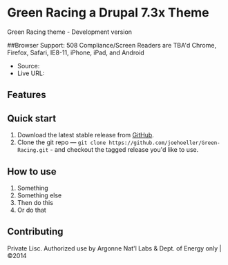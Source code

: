 Green Racing a Drupal 7.3x Theme
============

Green Racing theme - Development version

##Browser Support: 
508 Compliance/Screen Readers are TBA'd Chrome, Firefox, Safari, IE8-11, iPhone, iPad, and Android

* Source: []()
* Live URL: []()

## Features



## Quick start

1. Download the latest stable release from
   [GitHub](https://github.com/joehoeller/Green-Racing).
2. Clone the git repo — `git clone
   https://github.com/joehoeller/Green-Racing.git` - and checkout the tagged
   release you'd like to use.


## How to use

1. Something
2. Something else
3. Then do this
4. Or do that


## Contributing

Private Lisc. Authorized use by Argonne Nat'l Labs & Dept. of Energy only | ©2014
